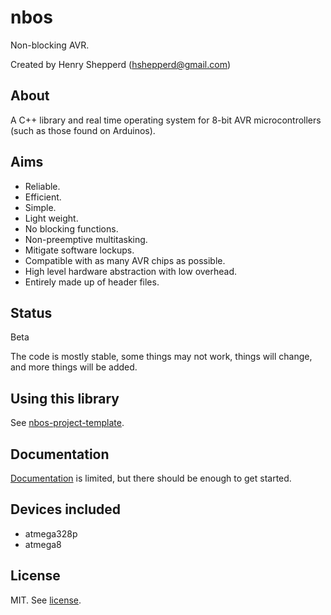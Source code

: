 # nbos

Non-blocking AVR.

Created by Henry Shepperd (hshepperd@gmail.com)

## About

A C++ library and real time operating system for 8-bit AVR microcontrollers (such as those found on Arduinos).

## Aims

* Reliable.
* Efficient.
* Simple.
* Light weight.
* No blocking functions.
* Non-preemptive multitasking.
* Mitigate software lockups.
* Compatible with as many AVR chips as possible.
* High level hardware abstraction with low overhead.
* Entirely made up of header files.

## Status

Beta

The code is mostly stable, some things may not work, things will change, and more things will be added.

## Using this library

See [nbos-project-template](https://github.com/xenris/nbos-project-template).

## Documentation

[Documentation](docs/index.hpp.md) is limited, but there should be enough to get started.

## Devices included

* atmega328p
* atmega8

## License

MIT. See [license](license).

